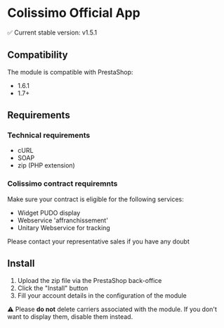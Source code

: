 # Colissimo Official App
 :white_check_mark: Current stable version: v1.5.1

## Compatibility

The module is compatible with PrestaShop:
 - 1.6.1
 - 1.7+

## Requirements
### Technical requirements
 - cURL
 - SOAP
 - zip (PHP extension)

### Colissimo contract requiremnts

Make sure your contract is eligible for the following services:
 - Widget PUDO display
 - Webservice 'affranchissement'
 - Unitary Webservice for tracking

Please contact your representative sales if you have any doubt

## Install

1. Upload the zip file via the PrestaShop back-office
2. Click the "Install" button
3. Fill your account details in the configuration of the module

:warning: Please **do not** delete carriers associated with the module. If you don't want to display them, disable them instead.
